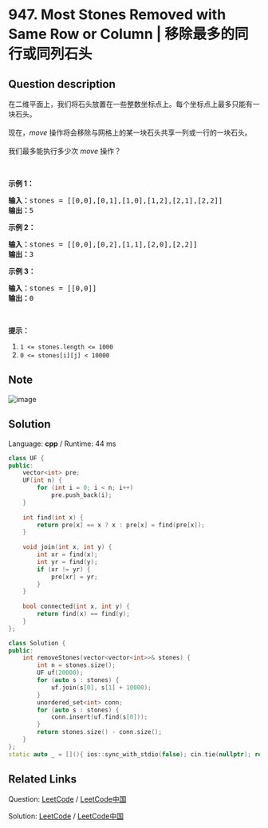 # 947. Most Stones Removed with Same Row or Column | 移除最多的同行或同列石头

## Question description

<!--If you want to use the English description, use <p>On a 2D plane, we place stones at some integer coordinate points.&nbsp; Each coordinate point may have at most one stone.</p>

<p>Now, a <em>move</em> consists of removing a stone&nbsp;that shares a column or row with another stone on the grid.</p>

<p>What is the largest possible number of moves we can make?</p>

<p>&nbsp;</p>

<div>
<p><strong>Example 1:</strong></p>

<pre>
<strong>Input: </strong>stones = <span id="example-input-1-2">[[0,0],[0,1],[1,0],[1,2],[2,1],[2,2]]</span>
<strong>Output: </strong>5
</pre>

<div>
<p><strong>Example 2:</strong></p>

<pre>
<strong>Input: </strong>stones = <span id="example-input-2-2">[[0,0],[0,2],[1,1],[2,0],[2,2]]</span>
<strong>Output: </strong>3
</pre>

<div>
<p><strong>Example 3:</strong></p>

<pre>
<strong>Input: </strong>stones = <span id="example-input-3-2">[[0,0]]</span>
<strong>Output: </strong>0
</pre>

<p>&nbsp;</p>

<p><strong><span>Note:</span></strong></p>

<ol>
	<li><code>1 &lt;= stones.length &lt;= 1000</code></li>
	<li><code>0 &lt;= stones[i][j] &lt; 10000</code></li>
</ol>
</div>
</div>
</div>
 instead-->
<p>在二维平面上，我们将石头放置在一些整数坐标点上。每个坐标点上最多只能有一块石头。<br>
<br>
现在，<em>move</em> 操作将会移除与网格上的某一块石头共享一列或一行的一块石头。<br>
<br>
我们最多能执行多少次 <em>move</em> 操作？</p>

<p>&nbsp;</p>

<p><strong>示例 1：</strong></p>

<pre><strong>输入：</strong>stones = [[0,0],[0,1],[1,0],[1,2],[2,1],[2,2]]
<strong>输出：</strong>5
</pre>

<p><strong>示例 2：</strong></p>

<pre><strong>输入：</strong>stones = [[0,0],[0,2],[1,1],[2,0],[2,2]]
<strong>输出：</strong>3
</pre>

<p><strong>示例 3：</strong></p>

<pre><strong>输入：</strong>stones = [[0,0]]
<strong>输出：</strong>0
</pre>

<p>&nbsp;</p>

<p><strong>提示：</strong></p>

<ol>
	<li><code>1 &lt;= stones.length &lt;= 1000</code></li>
	<li><code>0 &lt;= stones[i][j] &lt; 10000</code></li>
</ol>


## Note

![image](https://user-images.githubusercontent.com/9983385/54690697-ea361c80-4b5c-11e9-9bd9-a97cb5737aa8.png)




## Solution

Language: **cpp**  /  Runtime: 44 ms

```cpp
class UF {
public:
    vector<int> pre;
    UF(int n) {
        for (int i = 0; i < n; i++)
            pre.push_back(i);
    }
    
    int find(int x) {
        return pre[x] == x ? x : pre[x] = find(pre[x]);
    }
    
    void join(int x, int y) {
        int xr = find(x);
        int yr = find(y);
        if (xr != yr) {
            pre[xr] = yr;
        }
    }
    
    bool connected(int x, int y) {
        return find(x) == find(y);
    }
};

class Solution {
public:
    int removeStones(vector<vector<int>>& stones) {
        int n = stones.size();
        UF uf(20000);
        for (auto s : stones) {
            uf.join(s[0], s[1] + 10000);
        }
        unordered_set<int> conn;
        for (auto s : stones) {
            conn.insert(uf.find(s[0]));
        }
        return stones.size() - conn.size();
    }
};
static auto _ = [](){ ios::sync_with_stdio(false); cin.tie(nullptr); return 0; }();
```



## Related Links

Question: [LeetCode](https://leetcode.com/problems/most-stones-removed-with-same-row-or-column/description/)  /  [LeetCode中国](https://leetcode-cn.com/problems/most-stones-removed-with-same-row-or-column/description/)

Solution: [LeetCode](https://leetcode.com/articles/most-stones-removed-with-same-row-or-column/)  /  [LeetCode中国](https://leetcode-cn.com/articles/most-stones-removed-with-same-row-or-column/)